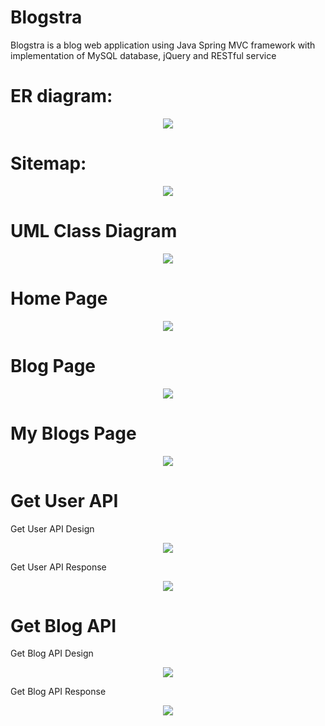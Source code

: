 # Blogstra
<p> Blogstra is a blog web application using Java Spring MVC framework with implementation of  MySQL database, jQuery and RESTful service </p>

# ER diagram:

<p align="center">
<img src="Diagram/Blogstra-ERDiagram.png"/>
</p>

# Sitemap:

<p align="center">
<img src="Diagram/Blogstra-Sitemap.png"/>
</p>



# UML Class Diagram

<p align="center">
<img src="Diagram/Blogstra-UMLDiagram.png"/>
</p>

# Home Page

<p align="center">
<img src="Diagram/Blogstra-HomePage.png"/>
</p>

# Blog Page

<p align="center">
<img src="Diagram/Blogstra-BlogsPage.png"/>
</p>

# My Blogs Page

<p align="center">
<img src="Diagram/Blogstra-MyBlogs.png"/>
</p>

# Get User API
<p> Get User API Design <p>
<p align="center">
<img src="Diagram/Blogstra-GetUserAPI Design.png"/>
</p>

<p> Get User API Response <p>
<p align="center">
<img src="Diagram/Blogstra-GetUserResponse.png"/>
</p>

# Get Blog API
<p> Get Blog API Design <p>
<p align="center">
<img src="Diagram/Blostra-GetBlogDesign.png"/>
</p>

<p> Get Blog API Response <p>
<p align="center">
<img src="Diagram/Blogstra-GetBlogResponse.png"/>
</p>

